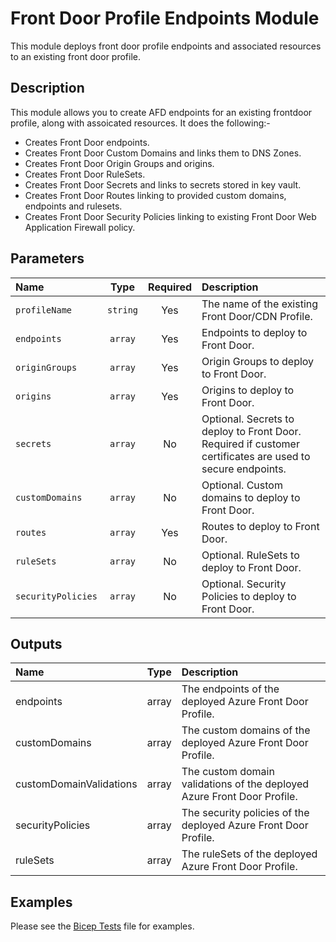 # Front Door Profile Endpoints Module

This module deploys front door profile endpoints and associated resources to an existing front door profile.

## Description

This module allows you to create AFD endpoints for an existing frontdoor profile, along with assoicated resources. It does the following:-

- Creates Front Door endpoints.
- Creates Front Door Custom Domains and links them to DNS Zones.
- Creates Front Door Origin Groups and origins.
- Creates Front Door RuleSets.
- Creates Front Door Secrets and links to secrets stored in key vault.
- Creates Front Door Routes linking to provided custom domains, endpoints and rulesets.
- Creates Front Door Security Policies linking to existing Front Door Web Application Firewall policy.

## Parameters

| Name               | Type     | Required | Description                                                                                                |
| :----------------- | :------: | :------: | :--------------------------------------------------------------------------------------------------------- |
| `profileName`      | `string` | Yes      | The name of the existing Front Door/CDN Profile.                                                           |
| `endpoints`        | `array`  | Yes      | Endpoints to deploy to Front Door.                                                                         |
| `originGroups`     | `array`  | Yes      | Origin Groups to deploy to Front Door.                                                                     |
| `origins`          | `array`  | Yes      | Origins to deploy to Front Door.                                                                           |
| `secrets`          | `array`  | No       | Optional. Secrets to deploy to Front Door. Required if customer certificates are used to secure endpoints. |
| `customDomains`    | `array`  | No       | Optional. Custom domains to deploy to Front Door.                                                          |
| `routes`           | `array`  | Yes      | Routes to deploy to Front Door.                                                                            |
| `ruleSets`         | `array`  | No       | Optional. RuleSets to deploy to Front Door.                                                                |
| `securityPolicies` | `array`  | No       | Optional. Security Policies to deploy to Front Door.                                                       |

## Outputs

| Name                    | Type  | Description                                                             |
| :---------------------- | :---: | :---------------------------------------------------------------------- |
| endpoints               | array | The endpoints of the deployed Azure Front Door Profile.                 |
| customDomains           | array | The custom domains of the deployed Azure Front Door Profile.            |
| customDomainValidations | array | The custom domain validations of the deployed Azure Front Door Profile. |
| securityPolicies        | array | The security policies of the deployed Azure Front Door Profile.         |
| ruleSets                | array | The ruleSets of the deployed Azure Front Door Profile.                  |

## Examples

Please see the [Bicep Tests](test/main.test.bicep) file for examples.